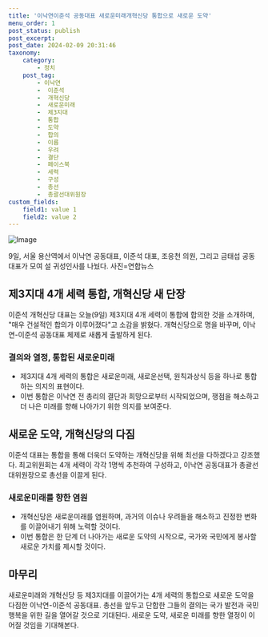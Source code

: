 ```yaml
---
title: '이낙연이준석 공동대표 새로운미래개혁신당 통합으로 새로운 도약'
menu_order: 1
post_status: publish
post_excerpt: 
post_date: 2024-02-09 20:31:46
taxonomy:
    category:
        - 정치
    post_tag:
        - 이낙연
        -  이준석
        -  개혁신당
        -  새로운미래
        -  제3지대
        -  통합
        -  도약
        -  합의
        -  이름
        -  우려
        -  결단
        -  페이스북
        -  세력
        -  구성
        -  총선
        -  총괄선대위원장
custom_fields:
    field1: value 1
    field2: value 2
---
```


![Image](https://imgnews.pstatic.net/image/437/2024/02/09/0000379076_001_20240209171501561.jpg?type=w647)

9일, 서울 용산역에서 이낙연 공동대표, 이준석 대표, 조응천 의원, 그리고 금태섭 공동대표가 모여 설 귀성인사를 나눴다. 사진=연합뉴스
## 제3지대 4개 세력 통합, 개혁신당 새 단장
이준석 개혁신당 대표는 오늘(9일) 제3지대 4개 세력이 통합에 합의한 것을 소개하며, "매우 건설적인 합의가 이루어졌다"고 소감을 밝혔다. 개혁신당으로 명을 바꾸며, 이낙연-이준석 공동대표 체제로 새롭게 출발하게 된다.
### 결의와 열정, 통합된 새로운미래
- 제3지대 4개 세력의 통합은 새로운미래, 새로운선택, 원칙과상식 등을 하나로 통합하는 의지의 표현이다.
- 이번 통합은 이낙연 전 총리의 결단과 희망으로부터 시작되었으며, 쟁점을 해소하고 더 나은 미래를 향해 나아가기 위한 의지를 보여준다.
## 새로운 도약, 개혁신당의 다짐
이준석 대표는 통합을 통해 더욱더 도약하는 개혁신당을 위해 최선을 다하겠다고 강조했다. 최고위원회는 4개 세력이 각각 1명씩 추천하여 구성하고, 이낙연 공동대표가 총괄선대위원장으로 총선을 이끌게 된다.
### 새로운미래를 향한 염원
- 개혁신당은 새로운미래를 염원하며, 과거의 이슈나 우려들을 해소하고 진정한 변화를 이끌어내기 위해 노력할 것이다.
- 이번 통합은 한 단계 더 나아가는 새로운 도약의 시작으로, 국가와 국민에게 봉사할 새로운 가치를 제시할 것이다.
## 마무리
새로운미래와 개혁신당 등 제3지대를 이끌어가는 4개 세력의 통합으로 새로운 도약을 다짐한 이낙연-이준석 공동대표. 총선을 앞두고 단합한 그들의 결의는 국가 발전과 국민 행복을 위한 길을 열어갈 것으로 기대된다. 새로운 도약, 새로운 미래를 향한 열정이 이어질 것임을 기대해본다.
